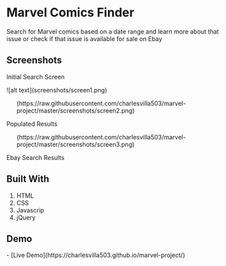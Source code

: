 <h1>Marvel Comics Finder</h1>
  <p>Search for Marvel comics based on a date range and learn more about that issue or check if that issue is
  available for sale on Ebay</p>

<h2>Screenshots</h2>
  <p>Initial Search Screen</p>
  ![alt text](screenshots/screen1.png)

  <ol>(https://raw.githubusercontent.com/charlesvilla503/marvel-project/master/screenshots/screen2.png)</ol>
  <p>Populated Results</p>

  <ol>(https://raw.githubusercontent.com/charlesvilla503/marvel-project/master/screenshots/screen3.png)</ol>
  <p>Ebay Search Results</p>

<h2>Built With</h2>
  <ol>
    <li><span class="caps">HTML</span></li>
    <li><span class="caps">CSS</span></li>
    <li>Javascrip</li>
    <li>jQuery</li>
  </ol>

<h2>Demo</h2>
  <p>- [Live Demo](https://charlesvilla503.github.io/marvel-project/)</p>
